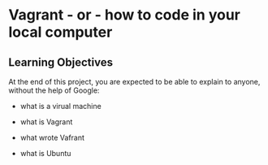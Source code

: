 # Vagrant - or - how to code in your local computer

## Learning Objectives 

At the end of this project, you are expected to be able to explain to anyone, without the help of Google:

* what is a virual machine 

* what is Vagrant 

* what wrote Vafrant 

* what is Ubuntu 
